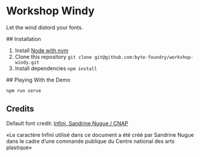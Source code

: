 # Workshop Windy

Let the wind distord your fonts.

## Installation

1. Install [Node with nvm](https://github.com/creationix/nvm)
2. Clone this repository `git clone git@github.com:byte-foundry/workshop-windy.git`
3. Install dependencies `npm install`

## Playing With the Demo

`npm run serve`

## Credits

Default font credit: [Infini, Sandrine Nugue / CNAP](http://www.cnap.graphismeenfrance.fr/infini/)

«Le caractère Infini utilisé dans ce document a été créé par Sandrine Nugue dans le cadre d’une commande publique du Centre national des arts plastique»

